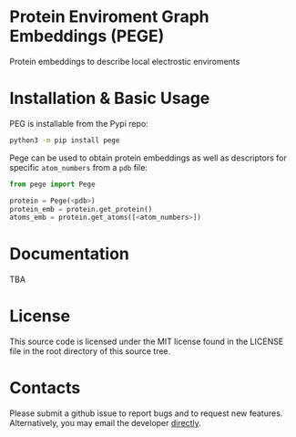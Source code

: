 # Protein Enviroment Graph Embeddings (PEGE)

Protein embeddings to describe local electrostic enviroments

# Installation & Basic Usage

PEG is installable from the Pypi repo:
```bash
python3 -m pip install pege
```

Pege can be used to obtain protein embeddings as well as descriptors for specific `atom_numbers` from a `pdb` file:
```python
from pege import Pege

protein = Pege(<pdb>)
protein_emb = protein.get_protein()
atoms_emb = protein.get_atoms([<atom_numbers>])
```

# Documentation
TBA

# License
This source code is licensed under the MIT license found in the LICENSE file in the root directory of this source tree.

# Contacts
Please submit a github issue to report bugs and to request new features. Alternatively, you may email the developer [directly](mailto:pdreis@fc.ul.pt).

